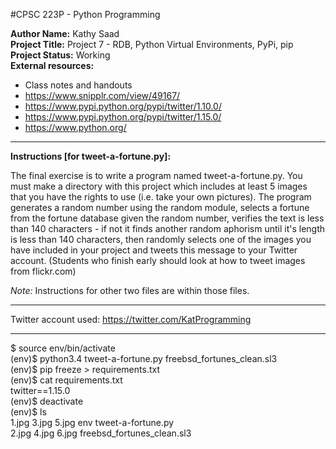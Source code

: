 #CPSC 223P - Python Programming

__Author Name:__ Kathy Saad<br>
__Project Title:__ Project 7 - RDB, Python Virtual Environments, PyPi, pip<br>
__Project Status:__ Working<br>
__External resources:__<br>
- Class notes and handouts<br>
- https://www.snipplr.com/view/49167/<br>
- https://www.pypi.python.org/pypi/twitter/1.10.0/<br>
- https://www.pypi.python.org/pypi/twitter/1.15.0/<br>
- https://www.python.org/

*******************************************************************************************************************************************

__Instructions [for tweet-a-fortune.py]:__

The final exercise is to write a program named tweet-a-fortune.py. You must make a directory with this project which includes at least 5 images that you have the rights to use (i.e. take your own pictures). The program generates a random number using the random module, selects a fortune from the fortune database given the random number, verifies the text is less than 140 characters - if not it finds another random aphorism until it's length is less than 140 characters, then randomly selects one of the images you have included in your project and tweets this message to your Twitter account. (Students who finish early should look at how to tweet images from flickr.com)

_Note:_ Instructions for other two files are within those files.

*******************************************************************************************************************************************

Twitter account used: https://twitter.com/KatProgramming

*******************************************************************************************************************************************

$ source env/bin/activate<br>
(env)$ python3.4 tweet-a-fortune.py freebsd_fortunes_clean.sl3<br>
(env)$ pip freeze > requirements.txt<br>
(env)$ cat requirements.txt<br>
twitter==1.15.0<br>
(env)$ deactivate<br>
(env)$ ls<br>
1.jpg  3.jpg  5.jpg  env  tweet-a-fortune.py<br>
2.jpg  4.jpg  6.jpg  freebsd_fortunes_clean.sl3<br>
